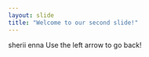 ```yaml
---
layout: slide
title: "Welcome to our second slide!"
---
```

sherii enna
Use the left arrow to go back!
